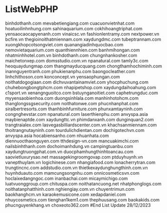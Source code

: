 # ListWebPHP
  binhdothanh.com
  mevabetiengiang.com
  cuacuonvietnhat.com
  hoatuoilinhnhung.com
  sahinaquarium.com
  cokhihoangtriphat.com
  yensaocaocapyenanh.com
  vinaicsc.vn
  fashionlentramy.com
  nextpower.vn
  bcfire.vn
  thegioinoithatmiennam.com
  xaydungdmc.com
  tubeptrannam.com
  xuongkhopcotsongviet.com
  quanangiadinhquocbao.com
  nemovietaquarium.com
  quanthiennhien.com
  banhmihongan.com
  nhatminhhotel.com.vn
  binhdothanh.com
  chungnhankosher.com
  maichetonxep.com
  domsstudio.com.vn
  npanatural.com
  tamly3c.com
  heoquaydungmap.com
  thangmayducquang.com
  chongthamhochiminh.com
  inannguyentranh.com
  phukienanphu.com
  baongocleather.com
  linhchithoson.com
  konconcept.vn
  yensaophungan.com
  noithatdogogiaan.com
  dichvuvantainamviet.com
  yhocphuchung.com
  chuhebongbongtphcm.com
  nhapipetshop.com
  xaydungdaihoahung.com
  c1sport.vn
  xenangnguoitco.com
  bstuynganoitiet.com
  caphetrungduc.com
  myyensaobienhoa.com
  duongsinhlala.com
  manhinhotohcm.com
  thanglongssgsecurity.com
  noithatonwe.com
  phucnhanphat.com
  siralbertresorts.com
  thanhbinhfurniture.com
  phunxamtayninh.com
  congnghevstar.com
  npanatural.com
  laserthienphu.com
  anvyspa.asia
  maybienaptde.com
  xaydungttc.vn
  phimdanxanh.com
  dunginquan2.com
  trangtraialex.com
  lasvegasbilliardscenter.com.vn
  khachsanmiennam.com
  thoitrangnutayninh.com
  tourdulichdientan.com
  dochigotechvn.com
  anvyspa.asia
  hocabiensanho.com
  nhuanhata.com
  diennuocthaonguyen.com
  tthdesign-vn.com
  mancuakimchi.com
  nailsbinhthanh.com
  dochoimanhdung.vn
  campingtuanbu.com
  xaydungtruongphat.com.vn
  duocphamhungthinhtoancau.com
  saovietluxurysao.net
  massagekingroomgovap.com
  ptduyhuynh.vn
  vanepthuylam.vn
  logichinese.com
  nhangiafood.com
  lonacherrytran.com
  trungtincnc.com
  addstudio.com.vn
  thietkexaydunghungthinh.com.vn
  huynhduauto.com
  mamcungsongnhu.com
  onnicosmeticsvn.com
  hoclaixedangngoc.com
  inanbachai.com
  micaymichigo.com
  luatvuonggroup.com
  chituspa.com
  noithatancuong.net
  nhatphonglogs.com
  noithatanphatthinh.com
  nghiengiay.com.vn
  chuyentrimun.com
  baokhanghcm.vn
  karaokemusicone.com
  xedapdaniel.com
  nhuycosmetics.com
  tienghan1kem1.com
  thephuusang.com
  baokakids.com
  phucnguyenkhang.vn
  choxeoto362.com
  #End List Update 28/12/2023
